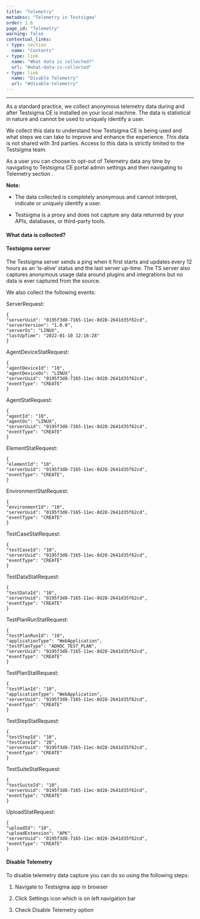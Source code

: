 ```yaml
---
title: "Telemetry"
metadesc: "Telemetry in Testsigma"
order: 1.6
page_id: "Telemetry"
warning: false
contextual_links:
- type: section
  name: "Contents"
- type: link
  name: "What data is collected?"
  url: "#what-data-is-collected"
- type: link
  name: "Disable Telemetry"
  url: "#disable-telemetry"
---
```


---

As a standard practice, we collect anonymous telemetry data during and after Testsigma CE is installed on your local machine. The data is statistical in nature and cannot be used to uniquely identify a user.

We collect this data to understand how Testsigma CE is being used and what steps we can take to improve and enhance the experience. This data is not shared with 3rd parties. Access to this data is strictly limited to the Testsigma team.  

As a user you can choose to opt-out of Telemetry data any time by navigating to Testsigma CE portal admin settings and then navigating to Telemetry section .
  

**Note:**

-   The data collected is completely anonymous and cannot interpret, indicate or uniquely identify a user.
    
-   Testsigma is a proxy and does not capture any data returned by your APIs, databases, or third-party tools.
    

  

#### What data is collected?

#### Testsigma server

The Testsigma server sends a ping when it first starts and updates every 12 hours as an ‘is-alive’ status and the last server up-time. The TS server also captures anonymous usage data around plugins and integrations but no data is ever captured from the source.

  

We also collect the following events:

  

ServerRequest:

    {
    "serverUuid": "0195f3d8-7165-11ec-8d28-2641d35f62cd",
    "serverVersion": "1.0.0",
    "serverOs": "LINUX",
    "lastUpTime": "2022-01-10 12:16:28"
    }

AgentDeviceStatRequest:

    {
    "agentDeviceId": "10",
    "agentDeviceOs": "LINUX",
    "serverUuid": "0195f3d8-7165-11ec-8d28-2641d35f62cd",
    "eventType": "CREATE"
    }

AgentStatRequest:

    {
    "agentId": "10",
    "agentOs": "LINUX",
    "serverUuid": "0195f3d8-7165-11ec-8d28-2641d35f62cd",
    "eventType": "CREATE"
    }


ElementStatRequest:

    {
    "elementId": "10",
    "serverUuid": "0195f3d8-7165-11ec-8d28-2641d35f62cd",
    "eventType": "CREATE",
    }

EnvironmentStatRequest:

    {
    "environmentId": "10",
    "serverUuid": "0195f3d8-7165-11ec-8d28-2641d35f62cd",
    "eventType": "CREATE"
    }

TestCaseStatRequest:

    {
    "testCaseId": "10",
    "serverUuid": "0195f3d8-7165-11ec-8d28-2641d35f62cd",
    "eventType": "CREATE"
    }


TestDataStatRequest:

    {
    "testDataId": "10",
    "serverUuid": "0195f3d8-7165-11ec-8d28-2641d35f62cd",
    "eventType": "CREATE"
    }


TestPlanRunStatRequest:

    {
    "testPlanRunId": "10",
    "applicationType": "WebApplication",
    "testPlanType": "ADHOC_TEST_PLAN",
    "serverUuid": "0195f3d8-7165-11ec-8d28-2641d35f62cd",
    "eventType": "CREATE"
    }

  
TestPlanStatRequest:

    {
    "testPlanId": "10",
    "applicationType": "WebApplication",
    "serverUuid": "0195f3d8-7165-11ec-8d28-2641d35f62cd",
    "eventType": "CREATE"
    }


TestStepStatRequest:

    {
    "testStepId": "10",
    "testCaseId": "20",
    "serverUuid": "0195f3d8-7165-11ec-8d28-2641d35f62cd",
    "eventType": "CREATE"
    }

TestSuiteStatRequest:

    {
    "testSuiteId": "10",
    "serverUuid": "0195f3d8-7165-11ec-8d28-2641d35f62cd",
    "eventType": "CREATE"
    }


UploadStatRequest:

    {
    "uploadId": "10",
    "uploadExtension": "APK",
    "serverUuid": "0195f3d8-7165-11ec-8d28-2641d35f62cd",
    "eventType": "CREATE"
    }

#### Disable Telemetry

To disable telemetry data capture you can do so using the following steps:

 1.  Navigate to Testsigma app in browser
    
 3.  Click Settings icon which is on left navigation bar
    
 4.  Check Disable Telemetry option
